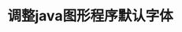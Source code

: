 <link href="../../../css/style.css" rel="stylesheet" type="text/css" />

# 调整java图形程序默认字体
[](https://www.chedong.com/blog/archives/001381.html)
